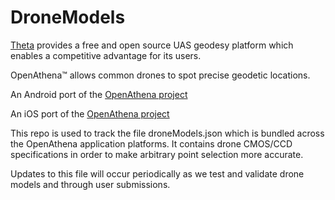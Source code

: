 # DroneModels

[Theta](https://theta.limited/) provides a free and open source UAS geodesy platform which enables a competitive advantage for its users.

OpenAthena™ allows common drones to spot precise geodetic locations.

An Android port of the [OpenAthena project](http://OpenAthena.com)

An iOS port of the [OpenAthena project](http://OpenAthena.com)

This repo is used to track the file droneModels.json which is bundled
across the OpenAthena application platforms.  It contains drone
CMOS/CCD specifications in order to make arbitrary point selection
more accurate.

Updates to this file will occur periodically as we test and validate
drone models and through user submissions.


